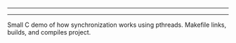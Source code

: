 ---------------------------
---------------------------

Small C demo of how synchronization works using pthreads. Makefile links, builds, and compiles project.